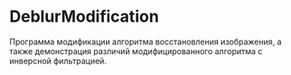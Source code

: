 # DeblurModification
Программа модификации алгоритма восстановления изображения, а также демонстрация различий модифицированного алгоритма с инверсной фильтрацией.

